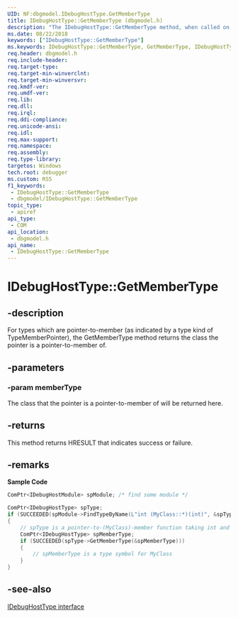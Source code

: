 ```yaml
---
UID: NF:dbgmodel.IDebugHostType.GetMemberType
title: IDebugHostType::GetMemberType (dbgmodel.h)
description: "The IDebugHostType::GetMemberType method, when called on a type for a pointer to a module member, gets the class of the module member."
ms.date: 08/22/2018
keywords: ["IDebugHostType::GetMemberType"]
ms.keywords: IDebugHostType::GetMemberType, GetMemberType, IDebugHostType.GetMemberType, IDebugHostType::GetMemberType, IDebugHostType.GetMemberType
req.header: dbgmodel.h
req.include-header: 
req.target-type: 
req.target-min-winverclnt: 
req.target-min-winversvr: 
req.kmdf-ver: 
req.umdf-ver: 
req.lib: 
req.dll: 
req.irql: 
req.ddi-compliance: 
req.unicode-ansi: 
req.idl: 
req.max-support: 
req.namespace: 
req.assembly: 
req.type-library: 
targetos: Windows
tech.root: debugger
ms.custom: RS5
f1_keywords:
 - IDebugHostType::GetMemberType
 - dbgmodel/IDebugHostType::GetMemberType
topic_type:
 - apiref
api_type:
 - COM
api_location:
 - dbgmodel.h
api_name:
 - IDebugHostType::GetMemberType
---
```


# IDebugHostType::GetMemberType


## -description

For types which are pointer-to-member (as indicated by a type kind of TypeMemberPointer), the GetMemberType method returns the class the pointer is a pointer-to-member of.

## -parameters

### -param memberType

The class that the pointer is a pointer-to-member of will be returned here.

## -returns

This method returns HRESULT that indicates success or failure.

## -remarks

**Sample Code**

```cpp
ComPtr<IDebugHostModule> spModule; /* find some module */

ComPtr<IDebugHostType> spType;
if (SUCCEEDED(spModule->FindTypeByName(L"int (MyClass::*)(int)", &spType)))
{
    // spType is a pointer-to-(MyClass)-member function taking int and returning int.
    ComPtr<IDebugHostType> spMemberType;
    if (SUCCEEDED(spType->GetMemberType(&spMemberType)))
    {
        // spMemberType is a type symbol for MyClass
    }
}
```

## -see-also

[IDebugHostType interface](nn-dbgmodel-idebughosttype.md)

